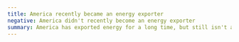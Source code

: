 ```yaml
---
title: America recently became an energy exporter
negative: America didn't recently become an energy exporter
summary: America has exported energy for a long time, but still isn't a net exporter.
---
```


